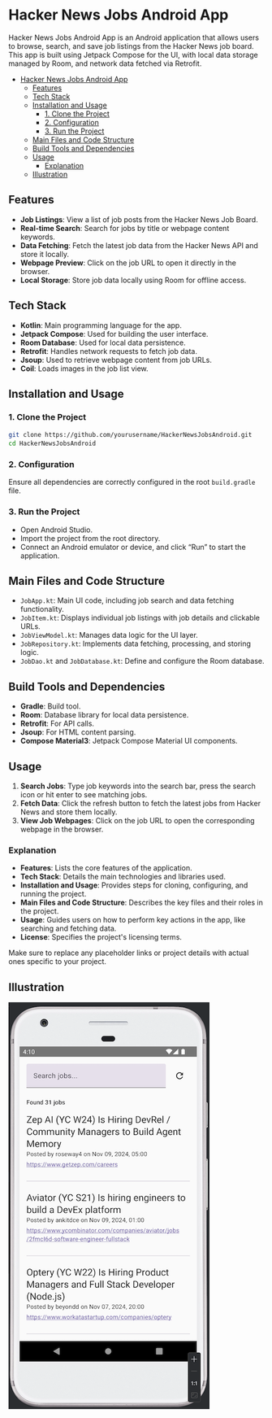 
# Hacker News Jobs Android App

Hacker News Jobs Android App is an Android application that allows users to browse, search, and save job listings from the Hacker News job board. This app is built using Jetpack Compose for the UI, with local data storage managed by Room, and network data fetched via Retrofit.

- [Hacker News Jobs Android App](#hacker-news-jobs-android-app)
  - [Features](#features)
  - [Tech Stack](#tech-stack)
  - [Installation and Usage](#installation-and-usage)
    - [1. Clone the Project](#1-clone-the-project)
    - [2. Configuration](#2-configuration)
    - [3. Run the Project](#3-run-the-project)
  - [Main Files and Code Structure](#main-files-and-code-structure)
  - [Build Tools and Dependencies](#build-tools-and-dependencies)
  - [Usage](#usage)
    - [Explanation](#explanation)
  - [Illustration](#illustration)


## Features

- **Job Listings**: View a list of job posts from the Hacker News Job Board.
- **Real-time Search**: Search for jobs by title or webpage content keywords.
- **Data Fetching**: Fetch the latest job data from the Hacker News API and store it locally.
- **Webpage Preview**: Click on the job URL to open it directly in the browser.
- **Local Storage**: Store job data locally using Room for offline access.

## Tech Stack

- **Kotlin**: Main programming language for the app.
- **Jetpack Compose**: Used for building the user interface.
- **Room Database**: Used for local data persistence.
- **Retrofit**: Handles network requests to fetch job data.
- **Jsoup**: Used to retrieve webpage content from job URLs.
- **Coil**: Loads images in the job list view.

## Installation and Usage

### 1. Clone the Project
```bash
git clone https://github.com/yourusername/HackerNewsJobsAndroid.git
cd HackerNewsJobsAndroid
```

### 2. Configuration
Ensure all dependencies are correctly configured in the root `build.gradle` file.

### 3. Run the Project
- Open Android Studio.
- Import the project from the root directory.
- Connect an Android emulator or device, and click “Run” to start the application.

## Main Files and Code Structure

- `JobApp.kt`: Main UI code, including job search and data fetching functionality.
- `JobItem.kt`: Displays individual job listings with job details and clickable URLs.
- `JobViewModel.kt`: Manages data logic for the UI layer.
- `JobRepository.kt`: Implements data fetching, processing, and storing logic.
- `JobDao.kt` and `JobDatabase.kt`: Define and configure the Room database.

## Build Tools and Dependencies

- **Gradle**: Build tool.
- **Room**: Database library for local data persistence.
- **Retrofit**: For API calls.
- **Jsoup**: For HTML content parsing.
- **Compose Material3**: Jetpack Compose Material UI components.

## Usage

1. **Search Jobs**: Type job keywords into the search bar, press the search icon or hit enter to see matching jobs.
2. **Fetch Data**: Click the refresh button to fetch the latest jobs from Hacker News and store them locally.
3. **View Job Webpages**: Click on the job URL to open the corresponding webpage in the browser.

### Explanation

- **Features**: Lists the core features of the application.
- **Tech Stack**: Details the main technologies and libraries used.
- **Installation and Usage**: Provides steps for cloning, configuring, and running the project.
- **Main Files and Code Structure**: Describes the key files and their roles in the project.
- **Usage**: Guides users on how to perform key actions in the app, like searching and fetching data.
- **License**: Specifies the project's licensing terms.

Make sure to replace any placeholder links or project details with actual ones specific to your project.

## Illustration 
![](./README/illustration.png)